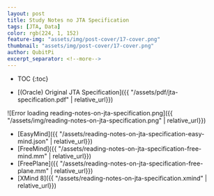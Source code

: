```yaml
---
layout: post
title: Study Notes no JTA Specification
tags: [JTA, Data]
color: rgb(224, 1, 152)
feature-img: "assets/img/post-cover/17-cover.png"
thumbnail: "assets/img/post-cover/17-cover.png"
author: QubitPi
excerpt_separator: <!--more-->
---
```


<!--more-->

* TOC
{:toc}

* [(Oracle) Original JTA Specification]({{ "/assets/pdf/jta-specification.pdf" | relative_url}})

![Error loading reading-notes-on-jta-specification.png]({{ "/assets/img/reading-notes-on-jta-specification.png" | relative_url}})

* [EasyMind]({{ "/assets/reading-notes-on-jta-specification-easy-mind.json" | relative_url}})
* [FreeMind]({{ "/assets/reading-notes-on-jta-specification-free-mind.mm" | relative_url}})
* [FreePlane]({{ "/assets/reading-notes-on-jta-specification-free-plane.mm" | relative_url}})
* [XMind 8]({{ "/assets/reading-notes-on-jta-specification.xmind" | relative_url}})

